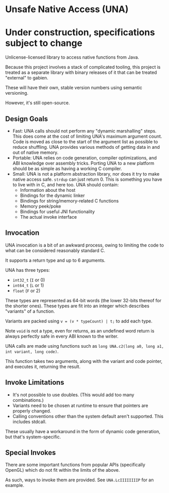 # Unsafe Native Access (UNA)

# Under construction, specifications subject to change

Unlicense-licensed library to access native functions from Java.

Because this project involves a stack of complicated tooling, this project is treated as a separate library with binary releases of it that can be treated "external" to gabien.

These will have their own, stable version numbers using semantic versioning.

However, it's still open-source.

## Design Goals

+ Fast: UNA calls should not perform any "dynamic marshalling" steps.
  This does come at the cost of limiting UNA's maximum argument count.
  Code is moved as close to the start of the argument list as possible to reduce shuffling.
  UNA provides various methods of getting data in and out of native memory.
+ Portable: UNA relies on code generation, compiler optimizations, and ABI knowledge over assembly tricks.
  Porting UNA to a new platform should be as simple as having a working C compiler.
+ Small: UNA is not a platform abstraction library, nor does it try to make native access safe.
  `strdup` can just return 0. This is something you have to live with in C, and here too.
  UNA should contain:
  + Information about the host
  + Bindings for the dynamic linker
  + Bindings for string/memory-related C functions
  + Memory peek/poke
  + Bindings for useful JNI functionality
  + The actual invoke interface

## Invocation

UNA invocation is a bit of an awkward process, owing to limiting the code to what can be considered reasonably standard C.

It supports a return type and up to 6 arguments.

UNA has three types:

+ `int32_t` (`I` or 0)
+ `int64_t` (`L` or 1)
+ `float` (`F` or 2)

These types are represented as 64-bit words (the lower 32-bits thereof for the shorter ones).
These types are fit into an integer which describes "variants" of a function.

Variants are packed using `v = (v * typeCount) | t;` to add each type.

Note `void` is not a type, even for returns, as an undefined word return is always perfectly safe in every ABI known to the writer.

UNA calls are made using functions such as `long UNA.c2(long a0, long a1, int variant, long code)`.

This function takes two arguments, along with the variant and code pointer, and executes it, returning the result.

## Invoke Limitations

+ It's not possible to use doubles. (This would add too many combinations.)
+ Variants need to be chosen at runtime to ensure that pointers are properly changed. 
+ Calling conventions other than the system default aren't supported. This includes stdcall.

These usually have a workaround in the form of dynamic code generation, but that's system-specific.

## Special Invokes

There are some important functions from popular APIs (specifically OpenGL) which do not fit within the limits of the above.

As such, ways to invoke them are provided. See `UNA.LcIIIIIIIIP` for an example.

